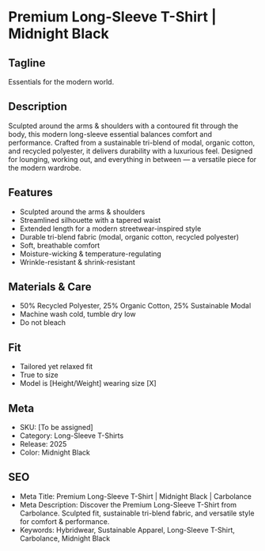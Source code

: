 # Premium Long-Sleeve T-Shirt | Midnight Black

## Tagline
Essentials for the modern world.

## Description
Sculpted around the arms & shoulders with a contoured fit through the body, this modern long-sleeve essential balances comfort and performance. Crafted from a sustainable tri-blend of modal, organic cotton, and recycled polyester, it delivers durability with a luxurious feel. Designed for lounging, working out, and everything in between — a versatile piece for the modern wardrobe.

## Features
- Sculpted around the arms & shoulders
- Streamlined silhouette with a tapered waist
- Extended length for a modern streetwear-inspired style
- Durable tri-blend fabric (modal, organic cotton, recycled polyester)
- Soft, breathable comfort
- Moisture-wicking & temperature-regulating
- Wrinkle-resistant & shrink-resistant

## Materials & Care
- 50% Recycled Polyester, 25% Organic Cotton, 25% Sustainable Modal
- Machine wash cold, tumble dry low
- Do not bleach

## Fit
- Tailored yet relaxed fit
- True to size
- Model is [Height/Weight] wearing size [X]

## Meta
- SKU: [To be assigned]
- Category: Long-Sleeve T-Shirts
- Release: 2025
- Color: Midnight Black

## SEO
- Meta Title: Premium Long-Sleeve T-Shirt | Midnight Black | Carbolance
- Meta Description: Discover the Premium Long-Sleeve T-Shirt from Carbolance. Sculpted fit, sustainable tri-blend fabric, and versatile style for comfort & performance.
- Keywords: Hybridwear, Sustainable Apparel, Long-Sleeve T-Shirt, Carbolance, Midnight Black
